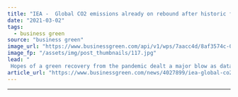 ```yaml
---
title: "IEA -  Global CO2 emissions already on rebound after historic fall in 2020"
date: "2021-03-02"
tags: 
  - business green
source: "business green"
image_url: "https://www.businessgreen.com/api/v1/wps/7aacc4d/8af3574c-0f15-4da5-9cb2-beafe5cc90c8/2/iStock-1189129733-emissions-wind-turbine-co2-185x114.jpg"
image_fp: "/assets/img/post_thumbnails/117.jpg"
lead: "
 Hopes of a green recovery from the pandemic dealt a major blow as data shows energy-related CO2 emissions are already rising above pre-crisis levels ..."
article_url: "https://www.businessgreen.com/news/4027899/iea-global-co2-emissions-rebound-historic-fall-2020"
---
```


---
